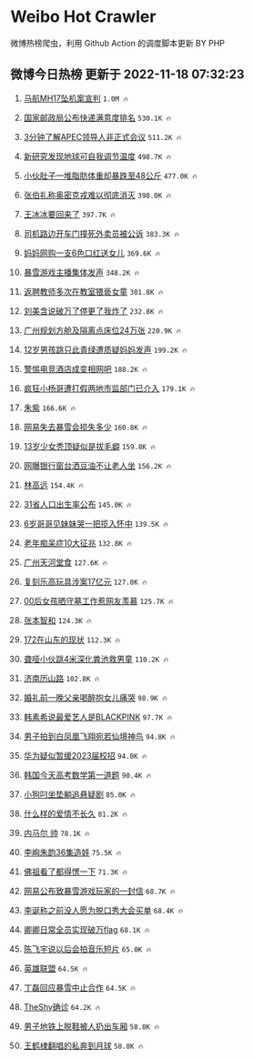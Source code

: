 # Weibo Hot Crawler 



微博热榜爬虫，利用 Github Action 的调度脚本更新 BY PHP 


## 微博今日热榜 更新于 2022-11-18 07:32:23 
1. [马航MH17坠机案宣判](https://s.weibo.com/weibo?q=%23%E9%A9%AC%E8%88%AAMH17%E5%9D%A0%E6%9C%BA%E6%A1%88%E5%AE%A3%E5%88%A4%23&t=31&band_rank=1&Refer=top) `1.0M 🔥` 

1. [国家邮政局公布快递满意度排名](https://s.weibo.com/weibo?q=%23%E5%9B%BD%E5%AE%B6%E9%82%AE%E6%94%BF%E5%B1%80%E5%85%AC%E5%B8%83%E5%BF%AB%E9%80%92%E6%BB%A1%E6%84%8F%E5%BA%A6%E6%8E%92%E5%90%8D%23&t=31&band_rank=2&Refer=top) `530.1K 🔥` 

1. [3分钟了解APEC领导人非正式会议](https://s.weibo.com/weibo?q=%233%E5%88%86%E9%92%9F%E4%BA%86%E8%A7%A3APEC%E9%A2%86%E5%AF%BC%E4%BA%BA%E9%9D%9E%E6%AD%A3%E5%BC%8F%E4%BC%9A%E8%AE%AE%23&t=31&band_rank=3&Refer=top) `511.2K 🔥` 

1. [新研究发现地球可自我调节温度](https://s.weibo.com/weibo?q=%23%E6%96%B0%E7%A0%94%E7%A9%B6%E5%8F%91%E7%8E%B0%E5%9C%B0%E7%90%83%E5%8F%AF%E8%87%AA%E6%88%91%E8%B0%83%E8%8A%82%E6%B8%A9%E5%BA%A6%23&t=31&band_rank=4&Refer=top) `498.7K 🔥` 

1. [小伙肚子一堆脂肪体重却暴跌至48公斤](https://s.weibo.com/weibo?q=%23%E5%B0%8F%E4%BC%99%E8%82%9A%E5%AD%90%E4%B8%80%E5%A0%86%E8%84%82%E8%82%AA%E4%BD%93%E9%87%8D%E5%8D%B4%E6%9A%B4%E8%B7%8C%E8%87%B348%E5%85%AC%E6%96%A4%23&t=31&band_rank=5&Refer=top) `477.0K 🔥` 

1. [张伯礼称奥密克戎难以彻底消灭](https://s.weibo.com/weibo?q=%23%E5%BC%A0%E4%BC%AF%E7%A4%BC%E7%A7%B0%E5%A5%A5%E5%AF%86%E5%85%8B%E6%88%8E%E9%9A%BE%E4%BB%A5%E5%BD%BB%E5%BA%95%E6%B6%88%E7%81%AD%23&t=31&band_rank=6&Refer=top) `398.0K 🔥` 

1. [王冰冰要回来了](https://s.weibo.com/weibo?q=%23%E7%8E%8B%E5%86%B0%E5%86%B0%E8%A6%81%E5%9B%9E%E6%9D%A5%E4%BA%86%23&t=31&band_rank=7&Refer=top) `397.7K 🔥` 

1. [司机路边开车门撞死外卖员被公诉](https://s.weibo.com/weibo?q=%23%E5%8F%B8%E6%9C%BA%E8%B7%AF%E8%BE%B9%E5%BC%80%E8%BD%A6%E9%97%A8%E6%92%9E%E6%AD%BB%E5%A4%96%E5%8D%96%E5%91%98%E8%A2%AB%E5%85%AC%E8%AF%89%23&t=31&band_rank=8&Refer=top) `383.3K 🔥` 

1. [妈妈网购一支6色口红送女儿](https://s.weibo.com/weibo?q=%23%E5%A6%88%E5%A6%88%E7%BD%91%E8%B4%AD%E4%B8%80%E6%94%AF6%E8%89%B2%E5%8F%A3%E7%BA%A2%E9%80%81%E5%A5%B3%E5%84%BF%23&t=31&band_rank=9&Refer=top) `369.6K 🔥` 

1. [暴雪游戏主播集体发声](https://s.weibo.com/weibo?q=%23%E6%9A%B4%E9%9B%AA%E6%B8%B8%E6%88%8F%E4%B8%BB%E6%92%AD%E9%9B%86%E4%BD%93%E5%8F%91%E5%A3%B0%23&t=31&band_rank=10&Refer=top) `348.2K 🔥` 

1. [返聘教师多次在教室猥亵女童](https://s.weibo.com/weibo?q=%23%E8%BF%94%E8%81%98%E6%95%99%E5%B8%88%E5%A4%9A%E6%AC%A1%E5%9C%A8%E6%95%99%E5%AE%A4%E7%8C%A5%E4%BA%B5%E5%A5%B3%E7%AB%A5%23&t=31&band_rank=11&Refer=top) `301.8K 🔥` 

1. [刘美含说破万了停更了我炸了](https://s.weibo.com/weibo?q=%23%E5%88%98%E7%BE%8E%E5%90%AB%E8%AF%B4%E7%A0%B4%E4%B8%87%E4%BA%86%E5%81%9C%E6%9B%B4%E4%BA%86%E6%88%91%E7%82%B8%E4%BA%86%23&t=31&band_rank=12&Refer=top) `232.8K 🔥` 

1. [广州规划方舱及隔离点床位24万张](https://s.weibo.com/weibo?q=%23%E5%B9%BF%E5%B7%9E%E8%A7%84%E5%88%92%E6%96%B9%E8%88%B1%E5%8F%8A%E9%9A%94%E7%A6%BB%E7%82%B9%E5%BA%8A%E4%BD%8D24%E4%B8%87%E5%BC%A0%23&t=31&band_rank=13&Refer=top) `220.9K 🔥` 

1. [12岁男孩跳只此青绿遭质疑妈妈发声](https://s.weibo.com/weibo?q=%2312%E5%B2%81%E7%94%B7%E5%AD%A9%E8%B7%B3%E5%8F%AA%E6%AD%A4%E9%9D%92%E7%BB%BF%E9%81%AD%E8%B4%A8%E7%96%91%E5%A6%88%E5%A6%88%E5%8F%91%E5%A3%B0%23&t=31&band_rank=14&Refer=top) `199.2K 🔥` 

1. [警惕电竞酒店成变相网吧](https://s.weibo.com/weibo?q=%23%E8%AD%A6%E6%83%95%E7%94%B5%E7%AB%9E%E9%85%92%E5%BA%97%E6%88%90%E5%8F%98%E7%9B%B8%E7%BD%91%E5%90%A7%23&t=31&band_rank=15&Refer=top) `188.2K 🔥` 

1. [疯狂小杨哥遭打假两地市监部门已介入](https://s.weibo.com/weibo?q=%23%E7%96%AF%E7%8B%82%E5%B0%8F%E6%9D%A8%E5%93%A5%E9%81%AD%E6%89%93%E5%81%87%E4%B8%A4%E5%9C%B0%E5%B8%82%E7%9B%91%E9%83%A8%E9%97%A8%E5%B7%B2%E4%BB%8B%E5%85%A5%23&t=31&band_rank=16&Refer=top) `179.1K 🔥` 

1. [朱紫](https://s.weibo.com/weibo?q=%E6%9C%B1%E7%B4%AB&t=31&band_rank=17&Refer=top) `166.6K 🔥` 

1. [网易失去暴雪会损失多少](https://s.weibo.com/weibo?q=%23%E7%BD%91%E6%98%93%E5%A4%B1%E5%8E%BB%E6%9A%B4%E9%9B%AA%E4%BC%9A%E6%8D%9F%E5%A4%B1%E5%A4%9A%E5%B0%91%23&t=31&band_rank=18&Refer=top) `160.8K 🔥` 

1. [13岁少女秃顶疑似是拔毛癖](https://s.weibo.com/weibo?q=%2313%E5%B2%81%E5%B0%91%E5%A5%B3%E7%A7%83%E9%A1%B6%E7%96%91%E4%BC%BC%E6%98%AF%E6%8B%94%E6%AF%9B%E7%99%96%23&t=31&band_rank=19&Refer=top) `159.8K 🔥` 

1. [网曝银行窗台洒豆油不让老人坐](https://s.weibo.com/weibo?q=%23%E7%BD%91%E6%9B%9D%E9%93%B6%E8%A1%8C%E7%AA%97%E5%8F%B0%E6%B4%92%E8%B1%86%E6%B2%B9%E4%B8%8D%E8%AE%A9%E8%80%81%E4%BA%BA%E5%9D%90%23&t=31&band_rank=20&Refer=top) `156.2K 🔥` 

1. [林高远](https://s.weibo.com/weibo?q=%E6%9E%97%E9%AB%98%E8%BF%9C&t=31&band_rank=21&Refer=top) `154.4K 🔥` 

1. [31省人口出生率公布](https://s.weibo.com/weibo?q=%2331%E7%9C%81%E4%BA%BA%E5%8F%A3%E5%87%BA%E7%94%9F%E7%8E%87%E5%85%AC%E5%B8%83%23&t=31&band_rank=22&Refer=top) `145.0K 🔥` 

1. [6岁哥哥见妹妹哭一把揽入怀中](https://s.weibo.com/weibo?q=%236%E5%B2%81%E5%93%A5%E5%93%A5%E8%A7%81%E5%A6%B9%E5%A6%B9%E5%93%AD%E4%B8%80%E6%8A%8A%E6%8F%BD%E5%85%A5%E6%80%80%E4%B8%AD%23&t=31&band_rank=23&Refer=top) `139.5K 🔥` 

1. [老年痴呆症10大征兆](https://s.weibo.com/weibo?q=%23%E8%80%81%E5%B9%B4%E7%97%B4%E5%91%86%E7%97%8710%E5%A4%A7%E5%BE%81%E5%85%86%23&t=31&band_rank=24&Refer=top) `132.8K 🔥` 

1. [广州天河堂食](https://s.weibo.com/weibo?q=%23%E5%B9%BF%E5%B7%9E%E5%A4%A9%E6%B2%B3%E5%A0%82%E9%A3%9F%23&t=31&band_rank=25&Refer=top) `127.6K 🔥` 

1. [复刻乐高玩具涉案17亿元](https://s.weibo.com/weibo?q=%23%E5%A4%8D%E5%88%BB%E4%B9%90%E9%AB%98%E7%8E%A9%E5%85%B7%E6%B6%89%E6%A1%8817%E4%BA%BF%E5%85%83%23&t=31&band_rank=26&Refer=top) `127.0K 🔥` 

1. [00后女孩晒守墓工作惹网友羡慕](https://s.weibo.com/weibo?q=%2300%E5%90%8E%E5%A5%B3%E5%AD%A9%E6%99%92%E5%AE%88%E5%A2%93%E5%B7%A5%E4%BD%9C%E6%83%B9%E7%BD%91%E5%8F%8B%E7%BE%A1%E6%85%95%23&t=31&band_rank=27&Refer=top) `125.7K 🔥` 

1. [张本智和](https://s.weibo.com/weibo?q=%E5%BC%A0%E6%9C%AC%E6%99%BA%E5%92%8C&t=31&band_rank=28&Refer=top) `124.3K 🔥` 

1. [172在山东的现状](https://s.weibo.com/weibo?q=%23172%E5%9C%A8%E5%B1%B1%E4%B8%9C%E7%9A%84%E7%8E%B0%E7%8A%B6%23&t=31&band_rank=29&Refer=top) `112.3K 🔥` 

1. [聋哑小伙跳4米深化粪池救男童](https://s.weibo.com/weibo?q=%23%E8%81%8B%E5%93%91%E5%B0%8F%E4%BC%99%E8%B7%B34%E7%B1%B3%E6%B7%B1%E5%8C%96%E7%B2%AA%E6%B1%A0%E6%95%91%E7%94%B7%E7%AB%A5%23&t=31&band_rank=30&Refer=top) `110.2K 🔥` 

1. [济南历山路](https://s.weibo.com/weibo?q=%23%E6%B5%8E%E5%8D%97%E5%8E%86%E5%B1%B1%E8%B7%AF%23&t=31&band_rank=31&Refer=top) `102.8K 🔥` 

1. [婚礼前一晚父亲喝醉抱女儿痛哭](https://s.weibo.com/weibo?q=%23%E5%A9%9A%E7%A4%BC%E5%89%8D%E4%B8%80%E6%99%9A%E7%88%B6%E4%BA%B2%E5%96%9D%E9%86%89%E6%8A%B1%E5%A5%B3%E5%84%BF%E7%97%9B%E5%93%AD%23&t=31&band_rank=32&Refer=top) `98.9K 🔥` 

1. [韩素希说最爱艺人是BLACKPINK](https://s.weibo.com/weibo?q=%23%E9%9F%A9%E7%B4%A0%E5%B8%8C%E8%AF%B4%E6%9C%80%E7%88%B1%E8%89%BA%E4%BA%BA%E6%98%AFBLACKPINK%23&t=31&band_rank=33&Refer=top) `97.7K 🔥` 

1. [男子拍到白凤凰飞翔宛若仙境神鸟](https://s.weibo.com/weibo?q=%23%E7%94%B7%E5%AD%90%E6%8B%8D%E5%88%B0%E7%99%BD%E5%87%A4%E5%87%B0%E9%A3%9E%E7%BF%94%E5%AE%9B%E8%8B%A5%E4%BB%99%E5%A2%83%E7%A5%9E%E9%B8%9F%23&t=31&band_rank=34&Refer=top) `94.8K 🔥` 

1. [华为疑似暂缓2023届校招](https://s.weibo.com/weibo?q=%23%E5%8D%8E%E4%B8%BA%E7%96%91%E4%BC%BC%E6%9A%82%E7%BC%932023%E5%B1%8A%E6%A0%A1%E6%8B%9B%23&t=31&band_rank=35&Refer=top) `94.0K 🔥` 

1. [韩国今天高考数学第一道题](https://s.weibo.com/weibo?q=%23%E9%9F%A9%E5%9B%BD%E4%BB%8A%E5%A4%A9%E9%AB%98%E8%80%83%E6%95%B0%E5%AD%A6%E7%AC%AC%E4%B8%80%E9%81%93%E9%A2%98%23&t=31&band_rank=36&Refer=top) `90.4K 🔥` 

1. [小狗叼坐垫躺追悬疑剧](https://s.weibo.com/weibo?q=%23%E5%B0%8F%E7%8B%97%E5%8F%BC%E5%9D%90%E5%9E%AB%E8%BA%BA%E8%BF%BD%E6%82%AC%E7%96%91%E5%89%A7%23&t=31&band_rank=37&Refer=top) `85.0K 🔥` 

1. [什么样的爱情不长久](https://s.weibo.com/weibo?q=%23%E4%BB%80%E4%B9%88%E6%A0%B7%E7%9A%84%E7%88%B1%E6%83%85%E4%B8%8D%E9%95%BF%E4%B9%85%23&t=31&band_rank=38&Refer=top) `81.2K 🔥` 

1. [内马尔 帅](https://s.weibo.com/weibo?q=%E5%86%85%E9%A9%AC%E5%B0%94%20%E5%B8%85&t=31&band_rank=39&Refer=top) `78.1K 🔥` 

1. [李峋朱韵36集造娃](https://s.weibo.com/weibo?q=%23%E6%9D%8E%E5%B3%8B%E6%9C%B1%E9%9F%B536%E9%9B%86%E9%80%A0%E5%A8%83%23&t=31&band_rank=40&Refer=top) `75.5K 🔥` 

1. [佛祖看了都得愣一下](https://s.weibo.com/weibo?q=%23%E4%BD%9B%E7%A5%96%E7%9C%8B%E4%BA%86%E9%83%BD%E5%BE%97%E6%84%A3%E4%B8%80%E4%B8%8B%23&t=31&band_rank=41&Refer=top) `71.3K 🔥` 

1. [网易公布致暴雪游戏玩家的一封信](https://s.weibo.com/weibo?q=%23%E7%BD%91%E6%98%93%E5%85%AC%E5%B8%83%E8%87%B4%E6%9A%B4%E9%9B%AA%E6%B8%B8%E6%88%8F%E7%8E%A9%E5%AE%B6%E7%9A%84%E4%B8%80%E5%B0%81%E4%BF%A1%23&t=31&band_rank=42&Refer=top) `68.7K 🔥` 

1. [李诞称之前没人愿为脱口秀大会买单](https://s.weibo.com/weibo?q=%23%E6%9D%8E%E8%AF%9E%E7%A7%B0%E4%B9%8B%E5%89%8D%E6%B2%A1%E4%BA%BA%E6%84%BF%E4%B8%BA%E8%84%B1%E5%8F%A3%E7%A7%80%E5%A4%A7%E4%BC%9A%E4%B9%B0%E5%8D%95%23&t=31&band_rank=43&Refer=top) `68.4K 🔥` 

1. [卿卿日常全员实现破万flag](https://s.weibo.com/weibo?q=%23%E5%8D%BF%E5%8D%BF%E6%97%A5%E5%B8%B8%E5%85%A8%E5%91%98%E5%AE%9E%E7%8E%B0%E7%A0%B4%E4%B8%87flag%23&t=31&band_rank=44&Refer=top) `68.1K 🔥` 

1. [陈飞宇说以后会拍音乐短片](https://s.weibo.com/weibo?q=%23%E9%99%88%E9%A3%9E%E5%AE%87%E8%AF%B4%E4%BB%A5%E5%90%8E%E4%BC%9A%E6%8B%8D%E9%9F%B3%E4%B9%90%E7%9F%AD%E7%89%87%23&t=31&band_rank=45&Refer=top) `65.0K 🔥` 

1. [英雄联盟](https://s.weibo.com/weibo?q=%23%E8%8B%B1%E9%9B%84%E8%81%94%E7%9B%9F%23&t=31&band_rank=46&Refer=top) `64.5K 🔥` 

1. [丁磊回应暴雪中止合作](https://s.weibo.com/weibo?q=%23%E4%B8%81%E7%A3%8A%E5%9B%9E%E5%BA%94%E6%9A%B4%E9%9B%AA%E4%B8%AD%E6%AD%A2%E5%90%88%E4%BD%9C%23&t=31&band_rank=47&Refer=top) `64.5K 🔥` 

1. [TheShy确诊](https://s.weibo.com/weibo?q=%23TheShy%E7%A1%AE%E8%AF%8A%23&t=31&band_rank=48&Refer=top) `64.2K 🔥` 

1. [男子地铁上脱鞋被人扔出车厢](https://s.weibo.com/weibo?q=%23%E7%94%B7%E5%AD%90%E5%9C%B0%E9%93%81%E4%B8%8A%E8%84%B1%E9%9E%8B%E8%A2%AB%E4%BA%BA%E6%89%94%E5%87%BA%E8%BD%A6%E5%8E%A2%23&t=31&band_rank=49&Refer=top) `58.8K 🔥` 

1. [王鹤棣翻唱的私奔到月球](https://s.weibo.com/weibo?q=%23%E7%8E%8B%E9%B9%A4%E6%A3%A3%E7%BF%BB%E5%94%B1%E7%9A%84%E7%A7%81%E5%A5%94%E5%88%B0%E6%9C%88%E7%90%83%23&t=31&band_rank=50&Refer=top) `58.8K 🔥` 

